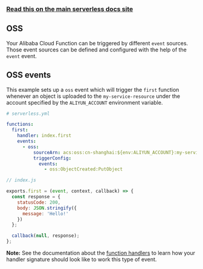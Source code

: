 <!--
title: Serverless Framework - Alibaba Cloud Function Compute Events - OSS
menuText: OSS
menuOrder: 2
description: Setting up OSS events with Alibaba Cloud Function Compute via the Serverless Framework
layout: Doc
-->

<!-- DOCS-SITE-LINK:START automatically generated  -->
### [Read this on the main serverless docs site](https://www.serverless.com/framework/docs/providers/aliyun/events/event)
<!-- DOCS-SITE-LINK:END -->

## OSS

Your Alibaba Cloud Function can be triggered by different `event` sources. Those event sources can be defined and configured with the help of the `event` event.

## OSS events

This example sets up a `oss` event which will trigger the `first` function whenever an object is uploaded to the `my-service-resource` under the account specified by the `ALIYUN_ACCOUNT` environment variable.

```yml
# serverless.yml

functions:
  first:
    handler: index.first
    events:
      - oss:
          sourceArn: acs:oss:cn-shanghai:${env:ALIYUN_ACCOUNT}:my-service-resource
          triggerConfig: 
            events:
              - oss:ObjectCreated:PutObject
```

```javascript
// index.js

exports.first = (event, context, callback) => {
  const response = {
    statusCode: 200,
    body: JSON.stringify({
      message: 'Hello!'
    })
  };

  callback(null, response);
};
```

**Note:** See the documentation about the [function handlers](../guide/functions.md) to learn how your handler signature should look like to work this type of event.
